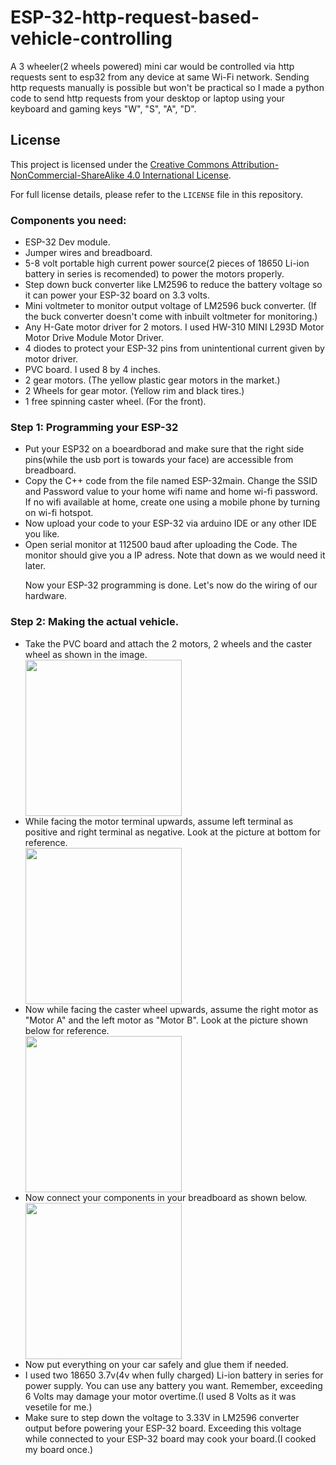 # ESP-32-http-request-based-vehicle-controlling
A 3 wheeler(2 wheels powered) mini car would be controlled via http requests sent to esp32 from any device at same Wi-Fi network. Sending http requests manually is possible but won't be practical so I made a python code to send http requests from your desktop or laptop using your keyboard and gaming keys "W", "S", "A", "D".
## License

This project is licensed under the [Creative Commons Attribution-NonCommercial-ShareAlike 4.0 International License](LICENSE).

For full license details, please refer to the `LICENSE` file in this repository.

<h3>Components you need:</h3>
<ul>
<li> ESP-32 Dev module.</li>
<li>Jumper wires and breadboard.</li>
<li>5-8 volt portable high current power source(2 pieces of 18650 Li-ion battery in series is recomended) to power the motors properly.</li>
<li>Step down buck converter like LM2596 to reduce the battery voltage so it can power your ESP-32 board on 3.3 volts.</li>
<li>Mini voltmeter to monitor output voltage of LM2596 buck converter. (If the buck converter doesn't come with inbuilt voltmeter for monitoring.)</li>
<li>Any H-Gate motor driver for 2 motors. I used HW-310 MINI L293D Motor Motor Drive Module Motor Driver.</li>
<li>4 diodes to protect your ESP-32 pins from unintentional current given by motor driver.</li>
<li>PVC board. I used 8 by 4 inches.</li>
<li>2 gear motors. (The yellow plastic gear motors in the market.)</li>
<li>2 Wheels for gear motor. (Yellow rim and black tires.)</li>
<li>1 free spinning caster wheel. (For the front). </li>
</ul>

<h3>Step 1: Programming your ESP-32</h3>
<ul>
  <li>Put your ESP32 on a boeardborad and make sure that the right side pins(while the usb port is towards your face) are accessible from breadboard.</li>
  <li>Copy the C++ code from the file named ESP-32main. Change the SSID and Password value to your home wifi name and home wi-fi password. If no wifi available at home, create one using a mobile phone by turning on wi-fi hotspot.</li>
<li>Now upload your code to your ESP-32 via arduino IDE or any other IDE you like.</li>
<li>Open serial monitor at 112500 baud after uploading the Code. The monitor should give you a IP adress. Note that down as we would need it later.</li>
  <P>Now your ESP-32 programming is done. Let's now do the wiring of our hardware.</P>
</ul>
<h3>Step 2: Making the actual vehicle. </h3>
<ul>
  <li>Take the PVC board and attach the 2 motors, 2 wheels and the caster wheel as shown in the image.
</li>
<img src="https://github.com/user-attachments/assets/fe2d057f-20e2-44d7-beba-df0c2e34a35a" width="250" height="250">
<li>While facing the motor terminal upwards, assume left terminal as positive and right terminal as negative. Look at the picture at bottom for reference.</li>
<img src="https://github.com/user-attachments/assets/ef098f74-9ace-44c7-ac0c-34a3c448bc10" width="250" height="250" >
<li>Now while facing the caster wheel upwards, assume the right motor as "Motor A" and the left motor as "Motor B". Look at the picture shown below for reference.</li>
<img src="https://github.com/user-attachments/assets/df9bfd2a-7096-4fce-b876-e17284e66fc0" width="250" height="250">
<li>Now connect your components in your breadboard as shown below.</li>
<img src="https://github.com/user-attachments/assets/331e5cc3-9280-4a81-b70b-ce556004bf1e" width="250" height="250">
<li>Now put everything on your car safely and glue them if needed.</li>
<li>I used two 18650 3.7v(4v when fully charged) Li-ion battery in series for power supply. You can use any battery you want. Remember, exceeding 6 Volts may damage your motor overtime.(I used 8 Volts as it was vesetile for me.)</li>
<li>Make sure to step down the voltage to 3.33V in LM2596 converter output before powering your ESP-32 board. Exceeding this voltage while connected to your ESP-32 board may cook your board.(I cooked my board once.)</li>

</ul>







